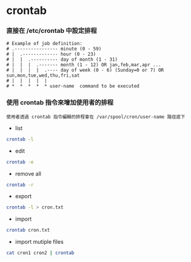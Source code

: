 # crontab

### 直接在 /etc/crontab 中設定排程

```
# Example of job definition:
# .---------------- minute (0 - 59)
# |  .------------- hour (0 - 23)
# |  |  .---------- day of month (1 - 31)
# |  |  |  .------- month (1 - 12) OR jan,feb,mar,apr ...
# |  |  |  |  .---- day of week (0 - 6) (Sunday=0 or 7) OR sun,mon,tue,wed,thu,fri,sat
# |  |  |  |  |
# *  *  *  *  * user-name  command to be executed
```

### 使用 crontab 指令來增加使用者的排程

```
使用者透過 crontab 指令編輯的排程會在 /var/spool/cron/user-name 路徑底下
```

- list<a id="list"></a>

```bash
crontab -l
```

- edit<a id="edit"></a>

```bash
crontab -e
```

- remove all<a id="remove all"></a>

```bash
crontab -r
```

- export<a id="export"></a>

```bash
crontab -l > cron.txt
```

- import<a id="import"></a>

```bash
crontab cron.txt
```

- import mutiple files<a id="import mutiple files"></a>

```bash
cat cron1 cron2 | crontab
```
